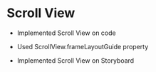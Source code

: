 # Scroll View

- Implemented Scroll View on code

- Used ScrollView.frameLayoutGuide property

- Implemented Scroll View on Storyboard
